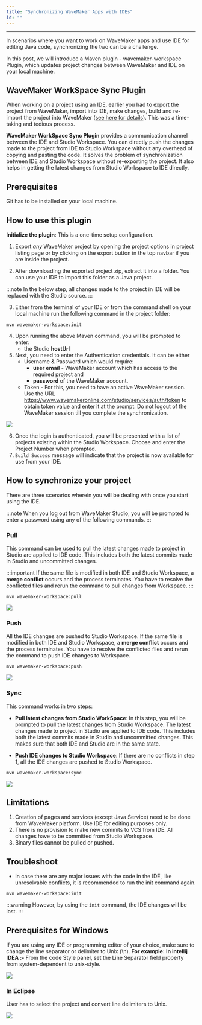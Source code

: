 ```yaml
---
title: "Synchronizing WaveMaker Apps with IDEs"
id: ""
---
```

---

In scenarios where you want to work on WaveMaker apps and use IDE for editing Java code, synchronizing the two can be a challenge.

In this post, we will introduce a Maven plugin - wavemaker-workspace Plugin, which updates project changes between WaveMaker and IDE on your local machine. 

## WaveMaker WorkSpace Sync Plugin

When working on a project using an IDE, earlier you had to export the project from WaveMaker, import into IDE, make changes, build and re-import the project into WaveMaker ([see here for details](/learn/app-development/dev-integration/extending-application-using-ides/)). This was a time-taking and tedious process.

**WaveMaker WorkSpace Sync Plugin** provides a communication channel between the IDE and Studio Workspace. You can directly push the changes made to the project from IDE to Studio Workspace without any overhead of copying and pasting the code. It solves the problem of synchronization between IDE and Studio Workspace without re-exporting the project. It also helps in getting the latest changes from Studio Workspace to IDE directly.

## Prerequisites

Git has to be installed on your local machine.

## How to use this plugin

**Initialize the plugin**: This is a one-time setup configuration. 

1. Export *any* WaveMaker project by opening the project options in project listing page or by clicking on the export button in the top navbar if you are inside the project.

2. After downloading the exported project zip, extract it into a folder. You can use your IDE to import this folder as a Java project.

:::note
In the below step, all changes made to the project in IDE will be replaced with the Studio source.
:::

3. Either from the terminal of your IDE or from the command shell on your local machine run the following command in the project folder:
```    
mvn wavemaker-workspace:init
```    
4. Upon running the above Maven command, you will be prompted to enter:
    - the Studio **hostUrl**
5. Next, you need to enter the Authentication credentials. It can be either
    - Username & Password which would require:
        - **user email** - WaveMaker account which has access to the required project and
        - **password** of the WaveMaker account.
    - Token - For this, you need to have an active WaveMaker session. Use the URL <https://www.wavemakeronline.com/studio/services/auth/token> to obtain 
    token value and enter it at the prompt. Do not logout of the WaveMaker session till you complete the synchronization.

[![](/learn/assets/InitFlow.jpg)](/learn/assets/InitFlow.jpg)

6. Once the login is authenticated, you will be presented with a list of projects existing within the Studio Workspace. Choose and enter the Project Number when prompted.
7. `Build Success` message will indicate that the project is now available for use from your IDE.

## How to synchronize your project

There are three scenarios wherein you will be dealing with once you start using the IDE.

:::note
When you log out from WaveMaker Studio, you will be prompted to enter a password using any of the following commands.
:::

### Pull

This command can be used to pull the latest changes made to project in Studio are applied to IDE code. This includes both the latest commits made in Studio and uncommitted changes. 

:::important
If the same file is modified in both IDE and Studio Workspace, a **merge conflict** occurs and the process terminates. You have to resolve the conflicted files and rerun the command to pull changes from Workspace.
:::

```    
mvn wavemaker-workspace:pull
```

[![](/learn/assets/PullChangesFlow.jpg)](/learn/assets/PullChangesFlow.jpg)
    
### Push

All the IDE changes are pushed to Studio Workspace. If the same file is modified in both IDE and Studio Workspace, a **merge conflict** occurs and the process terminates. You have to resolve the conflicted files and rerun the command to push IDE changes to Workspace.

```
mvn wavemaker-workspace:push
```

[![](/learn/assets/PushChangesFlow.jpg)](/learn/assets/PushChangesFlow.jpg)

### Sync

This command works in two steps:

- **Pull latest changes from Studio WorkSpace**: In this step, you will be prompted to pull the latest changes from Studio Workspace. The latest changes made to project in Studio are applied to IDE code. This includes both the latest commits made in Studio and uncommitted changes. This makes sure that both IDE and Studio are in the same state. 



- **Push IDE changes to Studio Workspace**: If there are no conflicts in step 1, all the IDE changes are pushed to Studio Workspace.

```
mvn wavemaker-workspace:sync
```

[![](/learn/assets/SyncChangesFlow.jpg)](/learn/assets/SyncChangesFlow.jpg)


## Limitations

1. Creation of pages and services (except Java Service) need to be done from WaveMaker platform. Use IDE for editing purposes only.
2. There is no provision to make new commits to VCS from IDE. All changes have to be committed from Studio Workspace.
3. Binary files cannot be pulled or pushed.

## Troubleshoot

- In case there are any major issues with the code in the IDE, like unresolvable conflicts, it is recommended to run the init command again.

``` 
mvn wavemaker-workspace:init
```

:::warning
However, by using the `init` command, the IDE changes will be lost. 
:::


## Prerequisites for Windows

If you are using any IDE or programming editor of your choice, make sure to change the line separator or delimiter to Unix (\n). **For example:** **In intellij IDEA :-** From the code Style panel, set the Line Separator field property from system-dependent to unix-style.

[![](/learn/assets/IntelliJLineSeparator.png)](/learn/assets/IntelliJLineSeparator.png)

### In Eclipse

User has to select the project and convert line delimiters to Unix.

[![](/learn/assets/EclipseIDELineSeparator.png)](/learn/assets/EclipseIDELineSeparator.png)

